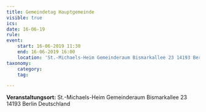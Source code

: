 ```yaml
---
title: Gemeindetag Hauptgemeinde
visible: true
ics: 
date: 16-06-19
rule: 
event:
	start: 16-06-2019 11:30
	end: 16-06-2019 16:00
	location: 'St.-Michaels-Heim Gemeinderaum Bismarkallee 23 14193 Berlin Deutschland'
taxonomy:
	category: 
	tag: 

---
```




**Veranstaltungsort:** St.-Michaels-Heim
Gemeinderaum
Bismarkallee 23
14193 Berlin
Deutschland

